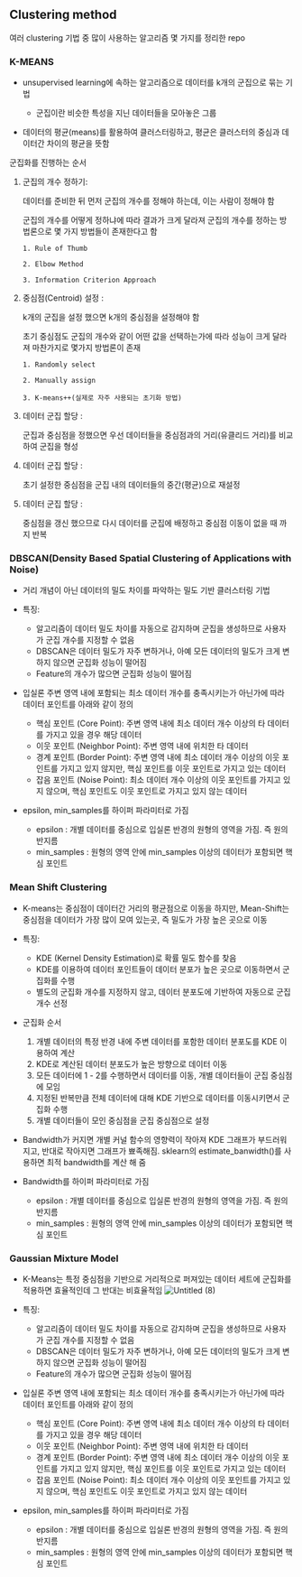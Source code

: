## Clustering method

여러 clustering 기법 중 많이 사용하는 알고리즘 몇 가지를 정리한 repo




### K-MEANS
- unsupervised learning에 속하는 알고리즘으로 데이터를 k개의 군집으로 묶는 기법
  - 군집이란 비슷한 특성을 지닌 데이터들을 모아놓은 그룹

- 데이터의 평균(means)를 활용하여 클러스터링하고, 평균은 클러스터의 중심과 데이터간 차이의 평균을 뜻함

군집화를 진행하는 순서
  1. 군집의 개수 정하기:

       데이터를 준비한 뒤 먼저 군집의 개수를 정해야 하는데, 이는 사람이 정해야 함

       군집의 개수를 어떻게 정하냐에 따라 결과가 크게 달라져 군집의 개수를 정하는
       방법론으로 몇 가지 방법들이 존재한다고 함
     
         1. Rule of Thumb
     
         2. Elbow Method
     
         3. Information Criterion Approach

  2. 중심점(Centroid) 설정 :

       k개의 군집을 설정 했으면 k개의 중심점을 설정해야 함

       초기 중심점도 군집의 개수와 같이 어떤 값을 선택하는가에 따라 성능이 크게 달라져
       마찬가지로 몇가지 방법론이 존재
     
         1. Randomly select
     
         2. Manually assign
     
         3. K-means++(실제로 자주 사용되는 초기화 방법)
     

  3. 데이터 군집 할당 :

       군집과 중심점을 정했으면 우선 데이터들을 중심점과의 거리(유클리드 거리)를 비교하여
       군집을 형성

  4. 데이터 군집 할당 :

       초기 설정한 중심점을 군집 내의 데이터들의 중간(평균)으로 재설정

  5. 데이터 군집 할당 :

       중심점을 갱신 했으므로 다시 데이터를 군집에 배정하고 중심점 이동이 없을 때 까지 반복




### DBSCAN(Density Based Spatial Clustering of Applications with Noise)
- 거리 개념이 아닌 데이터의 밀도 차이를 파악하는 밀도 기반 클러스터링 기법

- 특징:
  - 알고리즘이 데이터 밀도 차이를 자동으로 감지하며 군집을 생성하므로 사용자가 군집 개수를 지정할 수 없음
  - DBSCAN은 데이터 밀도가 자주 변하거나, 아예 모든 데이터의 밀도가 크게 변하지 않으면 군집화 성능이 떨어짐
  - Feature의 개수가 많으면 군집화 성능이 떨어짐

- 입실론 주변 영역 내에 포함되는 최소 데이터 개수를 충족시키는가 아닌가에 따라 데이터 포인트를 아래와 같이 정의
  - 핵심 포인트 (Core Point): 주변 영역 내에 최소 데이터 개수 이상의 타 데이터를 가지고 있을 경우 해당 데이터
  - 이웃 포인트 (Neighbor Point): 주변 영역 내에 위치한 타 데이터
  - 경계 포인트 (Border Point): 주변 영역 내에 최소 데이터 개수 이상의 이웃 포인트를 가지고 있지 않지만, 핵심 포인트를 이웃 포인트로 가지고 있는 데이터
  - 잡음 포인트 (Noise Point): 최소 데이터 개수 이상의 이웃 포인트를 가지고 있지 않으며, 핵심 포인트도 이웃 포인트로 가지고 있지 않는 데이터
 
- epsilon, min_samples를 하이퍼 파라미터로 가짐
  - epsilon : 개별 데이터를 중심으로 입실론 반경의 원형의 영역을 가짐. 즉 원의 반지름
  - min_samples : 원형의 영역 안에 min_samples 이상의 데이터가 포함되면 핵심 포인트




### Mean Shift Clustering

- K-means는 중심점이 데이터간 거리의 평균점으로 이동을 하지만, Mean-Shift는 중심점을 데이터가 가장 많이 모여 있는곳, 즉 밀도가 가장 높은 곳으로 이동

- 특징:
  - KDE (Kernel Density Estimation)로 확률 밀도 함수를 찾음
  - KDE를 이용하여 데이터 포인트들이 데이터 분포가 높은 곳으로 이동하면서 군집화를 수행
  - 별도의 군집화 개수를 지정하지 않고, 데이터 분포도에 기반하여 자동으로 군집 개수 선정

- 군집화 순서
  1. 개별 데이터의 특정 반경 내에 주변 데이터를 포함한 데이터 분포도를 KDE 이용하여 계산
  2. KDE로 계산된 데이터 분포도가 높은 방향으로 데이터 이동
  3. 모든 데이터에 1 - 2를 수행하면서 데이터를 이동, 개별 데이터들이 군집 중심점에 모임
  4. 지정된 반복만큼 전체 데이터에 대해 KDE 기반으로 데이터를 이동시키면서 군집화 수행
  5. 개별 데이터들이 모인 중심점을 군집 중심점으로 설정

- Bandwidth가 커지면 개별 커널 함수의 영향력이 작아져 KDE 그래프가 부드러워지고, 반대로 작아지면 그래프가 뾰족해짐. sklearn의 estimate_banwidth()를 사용하면 최적 bandwidth를 계산 해 줌


- Bandwidth를 하이퍼 파라미터로 가짐
  - epsilon : 개별 데이터를 중심으로 입실론 반경의 원형의 영역을 가짐. 즉 원의 반지름
  - min_samples : 원형의 영역 안에 min_samples 이상의 데이터가 포함되면 핵심 포인트


### Gaussian Mixture Model
- K-Means는 특정 중심점을 기반으로 거리적으로 퍼져있는 데이터 세트에 군집화를 적용하면 효율적인데 그 반대는 비효율적임
![Untitled (8)](https://github.com/katzeeee/Clustering_method/assets/104491909/a6ef0a8f-58aa-4bea-9495-d9317fb33668)

- 특징:
  - 알고리즘이 데이터 밀도 차이를 자동으로 감지하며 군집을 생성하므로 사용자가 군집 개수를 지정할 수 없음
  - DBSCAN은 데이터 밀도가 자주 변하거나, 아예 모든 데이터의 밀도가 크게 변하지 않으면 군집화 성능이 떨어짐
  - Feature의 개수가 많으면 군집화 성능이 떨어짐

- 입실론 주변 영역 내에 포함되는 최소 데이터 개수를 충족시키는가 아닌가에 따라 데이터 포인트를 아래와 같이 정의
  - 핵심 포인트 (Core Point): 주변 영역 내에 최소 데이터 개수 이상의 타 데이터를 가지고 있을 경우 해당 데이터
  - 이웃 포인트 (Neighbor Point): 주변 영역 내에 위치한 타 데이터
  - 경계 포인트 (Border Point): 주변 영역 내에 최소 데이터 개수 이상의 이웃 포인트를 가지고 있지 않지만, 핵심 포인트를 이웃 포인트로 가지고 있는 데이터
  - 잡음 포인트 (Noise Point): 최소 데이터 개수 이상의 이웃 포인트를 가지고 있지 않으며, 핵심 포인트도 이웃 포인트로 가지고 있지 않는 데이터
 
- epsilon, min_samples를 하이퍼 파라미터로 가짐
  - epsilon : 개별 데이터를 중심으로 입실론 반경의 원형의 영역을 가짐. 즉 원의 반지름
  - min_samples : 원형의 영역 안에 min_samples 이상의 데이터가 포함되면 핵심 포인트
